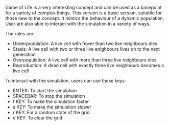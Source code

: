 Game of Life is a very interesting concept and can be used as a basepoint for a variety of complex things. This version is a basic version, suitable for those new to the concept. It mimics the behaviour of a dynamic population. User are also able to interact with the simulation in a variety of ways. 

The rules are:
  - Underpopulation: A live cell with fewer than two live neighbours dies
  - Stasis: A live cell with two or three live enighbours lives on to the next generation
  - Overpopulation: A live cell with more than three live neighbours dies
  - Reproduction: A dead cell with exactly three live neighbours becomes a live cell

To interact with the simulation, users can use these keys:
  - ENTER: To start the simulation
  - SPACEBAR: To stop the simulation
  - f KEY: To make the simulation faster
  - s KEY: To make the simulation slower
  - r KEY: For a random state of the grid
  - c KEY: To clear the grid
